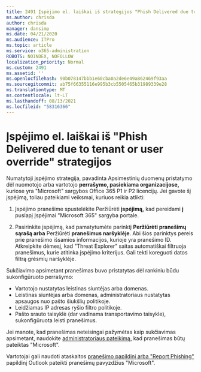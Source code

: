 ```yaml
---
title: 2491 Įspėjimo el. laiškai iš strategijos "Phish Delivered due to tenant or user override"
ms.author: chrisda
author: chrisda
manager: dansimp
ms.date: 04/21/2020
ms.audience: ITPro
ms.topic: article
ms.service: o365-administration
ROBOTS: NOINDEX, NOFOLLOW
localization_priority: Normal
ms.custom: 2491
ms.assetid: ''
ms.openlocfilehash: 90b078147bbb1e60cba0a2de6e49a862469f93aa
ms.sourcegitcommit: ab75f66355116e995b3cb5505465b31989339e28
ms.translationtype: MT
ms.contentlocale: lt-LT
ms.lasthandoff: 08/13/2021
ms.locfileid: "58316366"
---
```

# <a name="alert-email-messages-from-the-phish-delivered-due-to-tenant-or-user-override-policy"></a>Įspėjimo el. laiškai iš "Phish Delivered due to tenant or user override" strategijos

Numatytoji įspėjimo strategija, pavadinta Apsimestinių duomenų pristatymo dėl nuomotojo arba vartotojo **perrašymo, pasiekiama organizacijose,** kuriose yra "Microsoft" sargybos Office 365 P1 ir P2 licencijų. Jei gavote šį įspėjimą, toliau pateikiami veiksmai, kuriuos reikia atlikti:

1. Įspėjimo pranešime spustelėkite Peržiūrėti **įspėjimą,** kad pereidami **į** puslapį Įspėjimai "Microsoft 365" sargyba portale.

2. Pasirinkite įspėjimą, kad pamatytumėte parinktį **Peržiūrėti pranešimų sąrašą arba** Peržiūrėti **pranešimus naršyklėje**. Abi šios parinktys pereis prie pranešimo išsamios informacijos, kurioje yra pranešimo ID. Atkreipkite dėmesį, kad "Threat Explorer" saitas automatiškai filtruoja pranešimus, kurie atitinka įspėjimo kriterijus. Gali tekti koreguoti datos filtrą grėsmių naršyklėje.

Sukčiavimo apsimetant pranešimas buvo pristatytas dėl rankiniu būdu sukonfigūruoto perrašymo:

- Vartotojo nustatytas leistinas siuntėjas arba domenas.
- Leistinas siuntėjas arba domenas, administratoriaus nustatytas apsaugos nuo pašto šiukšlių politikoje.
- Leidžiamas IP adresas ryšio filtro politikoje.
- Pašto srauto taisyklė (dar vadinama transportavimo taisykle), sukonfigūruota leisti pranešimus.

Jei manote, kad pranešimas neteisingai pažymėtas kaip sukčiavimas apsimetant, naudokite [administratoriaus pateikimą,](https://docs.microsoft.com/microsoft-365/security/office-365-security/admin-submission) kad pranešimas būtų pateiktas "Microsoft".

Vartotojai gali naudoti ataskaitos [pranešimo papildinį arba "Report Phishing"](https://docs.microsoft.com/microsoft-365/security/office-365-security/enable-the-report-message-add-in) papildinį Outlook pateikti pranešimų pavyzdžius "Microsoft".
